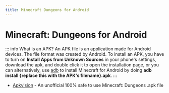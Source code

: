 ```yaml
---
title: Minecraft Dungeons for Android
---
```


# Minecraft: Dungeons for Android

::: info What is an APK?
An APK file is an application made for Android devices. The file format was created by Android. To install an APK, you have to turn on **Install Apps from Unknown Sources** in your phone's settings, download the apk, and double click it to open the installation page, or you can alternatively, use [adb](https://developer.android.com/tools/adb) to install Minecraft for Android by doing **adb install {replace this with the APK's filename}.apk**.
:::

* [Apkvision](https://apkvision.org/games/role-playing/minecraft-dungeons-64159/) - An unofficial 100% safe to use Minecraft: Dungeons .apk file
